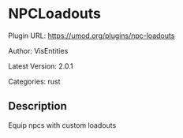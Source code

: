 # NPCLoadouts

Plugin URL: https://umod.org/plugins/npc-loadouts

Author: VisEntities

Latest Version: 2.0.1

Categories: rust

## Description

Equip npcs with custom loadouts
